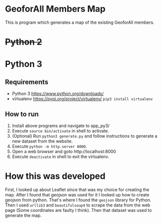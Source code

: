 # GeoforAll Members Map

This is program which generates a map of the existing GeoforAll members.

~~Python 2~~
=========
  
Python 3
=========

Requirements
------------
* Python 3   https://www.python.org/downloads/  
* virtualenv https://pypi.org/project/virtualenv/ ```pip3 install virtualenv```

How to run
-----------
1. Install above programs and navigate to app_py3/  
2. Execute ```source bin/activate``` in shell to activate.  
3. (Optional) Run ```python3 generate.py``` and follow instructions to generate a new dataset from the website.  
4. Execute ```python -m http.server 8000```.  
5. Open a web browser and goto http://localhost:8000  
6. Execute ```deactivate``` in shell to exit the virtualenv.  

How this was developed
============
First, I looked up about Leaflet since that was my choice for creating the map. After I found that geojson was used for it I looked up how to create geojson from python. That's where I found the ```geojson``` library for Python. Then I used ```urllib3``` and ```beautifulsoup4``` to scrape the data from the web page (Some coordinates are faulty I think). Then that dataset was used to generate the map.
